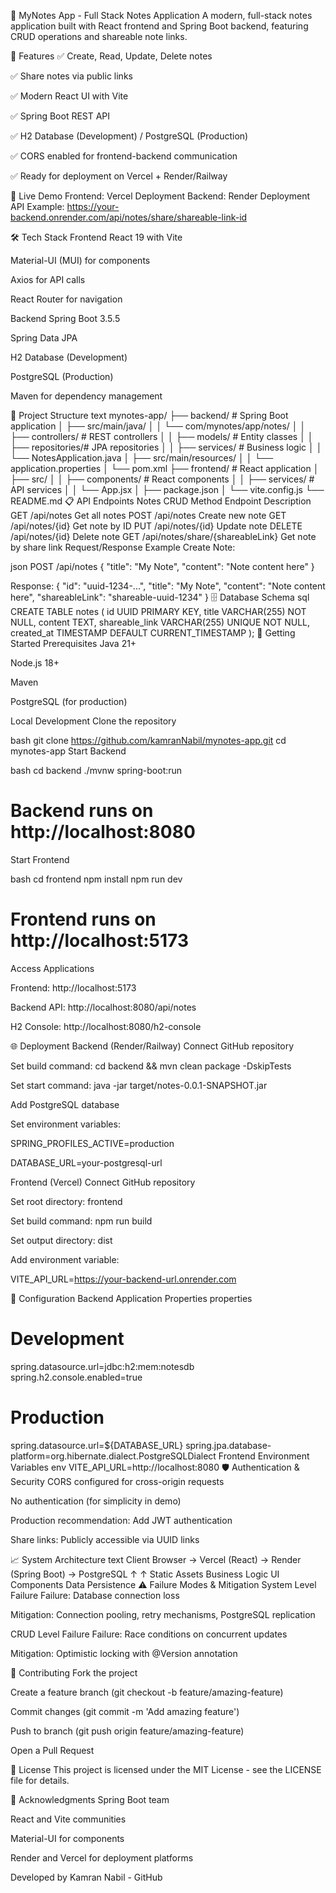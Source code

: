 📝 MyNotes App - Full Stack Notes Application
A modern, full-stack notes application built with React frontend and Spring Boot backend, featuring CRUD operations and shareable note links.

🌟 Features
✅ Create, Read, Update, Delete notes

✅ Share notes via public links

✅ Modern React UI with Vite

✅ Spring Boot REST API

✅ H2 Database (Development) / PostgreSQL (Production)

✅ CORS enabled for frontend-backend communication

✅ Ready for deployment on Vercel + Render/Railway

🚀 Live Demo
Frontend: Vercel Deployment
Backend: Render Deployment
API Example: https://your-backend.onrender.com/api/notes/share/shareable-link-id

🛠️ Tech Stack
Frontend
React 19 with Vite

Material-UI (MUI) for components

Axios for API calls

React Router for navigation

Backend
Spring Boot 3.5.5

Spring Data JPA

H2 Database (Development)

PostgreSQL (Production)

Maven for dependency management

📁 Project Structure
text
mynotes-app/
├── backend/                 # Spring Boot application
│   ├── src/main/java/
│   │   └── com/mynotes/app/notes/
│   │       ├── controllers/ # REST controllers
│   │       ├── models/      # Entity classes
│   │       ├── repositories/# JPA repositories
│   │       ├── services/    # Business logic
│   │       └── NotesApplication.java
│   ├── src/main/resources/
│   │   └── application.properties
│   └── pom.xml
├── frontend/                # React application
│   ├── src/
│   │   ├── components/      # React components
│   │   ├── services/        # API services
│   │   └── App.jsx
│   ├── package.json
│   └── vite.config.js
└── README.md
📋 API Endpoints
Notes CRUD
Method	Endpoint	Description
GET	/api/notes	Get all notes
POST	/api/notes	Create new note
GET	/api/notes/{id}	Get note by ID
PUT	/api/notes/{id}	Update note
DELETE	/api/notes/{id}	Delete note
GET	/api/notes/share/{shareableLink}	Get note by share link
Request/Response Example
Create Note:

json
POST /api/notes
{
  "title": "My Note",
  "content": "Note content here"
}

Response:
{
  "id": "uuid-1234-...",
  "title": "My Note",
  "content": "Note content here",
  "shareableLink": "shareable-uuid-1234"
}
🗄️ Database Schema
sql
CREATE TABLE notes (
    id UUID PRIMARY KEY,
    title VARCHAR(255) NOT NULL,
    content TEXT,
    shareable_link VARCHAR(255) UNIQUE NOT NULL,
    created_at TIMESTAMP DEFAULT CURRENT_TIMESTAMP
);
🚀 Getting Started
Prerequisites
Java 21+

Node.js 18+

Maven

PostgreSQL (for production)

Local Development
Clone the repository

bash
git clone https://github.com/kamranNabil/mynotes-app.git
cd mynotes-app
Start Backend

bash
cd backend
./mvnw spring-boot:run
# Backend runs on http://localhost:8080
Start Frontend

bash
cd frontend
npm install
npm run dev
# Frontend runs on http://localhost:5173
Access Applications

Frontend: http://localhost:5173

Backend API: http://localhost:8080/api/notes

H2 Console: http://localhost:8080/h2-console

🌐 Deployment
Backend (Render/Railway)
Connect GitHub repository

Set build command: cd backend && mvn clean package -DskipTests

Set start command: java -jar target/notes-0.0.1-SNAPSHOT.jar

Add PostgreSQL database

Set environment variables:

SPRING_PROFILES_ACTIVE=production

DATABASE_URL=your-postgresql-url

Frontend (Vercel)
Connect GitHub repository

Set root directory: frontend

Set build command: npm run build

Set output directory: dist

Add environment variable:

VITE_API_URL=https://your-backend-url.onrender.com

🔧 Configuration
Backend Application Properties
properties
# Development
spring.datasource.url=jdbc:h2:mem:notesdb
spring.h2.console.enabled=true

# Production
spring.datasource.url=${DATABASE_URL}
spring.jpa.database-platform=org.hibernate.dialect.PostgreSQLDialect
Frontend Environment Variables
env
VITE_API_URL=http://localhost:8080
🛡️ Authentication & Security
CORS configured for cross-origin requests

No authentication (for simplicity in demo)

Production recommendation: Add JWT authentication

Share links: Publicly accessible via UUID links

📈 System Architecture
text
Client Browser → Vercel (React) → Render (Spring Boot) → PostgreSQL
                     ↑                    ↑
                 Static Assets        Business Logic
                 UI Components        Data Persistence
⚠️ Failure Modes & Mitigation
System Level Failure
Failure: Database connection loss

Mitigation: Connection pooling, retry mechanisms, PostgreSQL replication

CRUD Level Failure
Failure: Race conditions on concurrent updates

Mitigation: Optimistic locking with @Version annotation

🤝 Contributing
Fork the project

Create a feature branch (git checkout -b feature/amazing-feature)

Commit changes (git commit -m 'Add amazing feature')

Push to branch (git push origin feature/amazing-feature)

Open a Pull Request

📝 License
This project is licensed under the MIT License - see the LICENSE file for details.

🙏 Acknowledgments
Spring Boot team

React and Vite communities

Material-UI for components

Render and Vercel for deployment platforms

Developed by Kamran Nabil - GitHub
